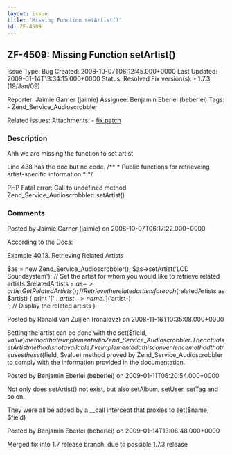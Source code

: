 ```yaml
---
layout: issue
title: "Missing Function setArtist()"
id: ZF-4509
---
```


ZF-4509: Missing Function setArtist()
-------------------------------------

 Issue Type: Bug Created: 2008-10-07T06:12:45.000+0000 Last Updated: 2009-01-14T13:34:15.000+0000 Status: Resolved Fix version(s): - 1.7.3 (19/Jan/09)
 
 Reporter:  Jaimie Garner (jaimie)  Assignee:  Benjamin Eberlei (beberlei)  Tags: - Zend\_Service\_Audioscrobbler
 
 Related issues: 
 Attachments: - [fix.patch](/issues/secure/attachment/11641/fix.patch)
 
### Description

Ahh we are missing the function to set artist

Line 438 has the doc but no code. /\*\* \* Public functions for retrieveing artist-specific information \* \*/

PHP Fatal error: Call to undefined method Zend\_Service\_Audioscrobbler::setArtist()

 

 

### Comments

Posted by Jaimie Garner (jaimie) on 2008-10-07T06:17:22.000+0000

According to the Docs:

Example 40.13. Retrieving Related Artists

$as = new Zend\_Service\_Audioscrobbler(); $as->setArtist('LCD Soundsystem'); // Set the artist for whom you would like to retrieve related artists $relatedArtists = $as->artistGetRelatedArtists(); // Retrieve the related artists foreach ($relatedArtists as $artist) { print '[' . $artist->name . ']('%20.%20$artist-)  
'; // Display the related artists }

 

 

Posted by Ronald van Zuijlen (ronaldvz) on 2008-11-16T10:35:08.000+0000

Setting the artist can be done with the set($field, $value) method that is implemented in Zend\_Service\_Audioscrobbler. The actual setArtist method is not available. I've implemented a this convenience method that reuses the set($field, $value) method proved by Zend\_Service\_Audioscrobbler to comply with the information provided in the documentation.

 

 

Posted by Benjamin Eberlei (beberlei) on 2009-01-11T06:20:54.000+0000

Not only does setArtist() not exist, but also setAlbum, setUser, setTag and so on.

They were all be added by a \_\_call intercept that proxies to set($name, $field)

 

 

Posted by Benjamin Eberlei (beberlei) on 2009-01-14T13:06:48.000+0000

Merged fix into 1.7 release branch, due to possible 1.7.3 release

 

 
